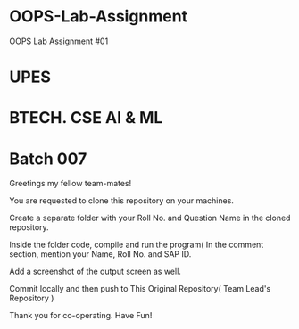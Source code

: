 # OOPS-Lab-Assignment
OOPS Lab Assignment #01
# UPES 
# BTECH. CSE AI & ML
# Batch 007

Greetings my fellow team-mates!

You are requested to clone this repository on your machines.

Create a separate folder with your Roll No. and Question Name in the cloned repository.

Inside the folder code, compile and run the program( In the comment section, mention your Name, Roll No. and SAP ID.

Add a screenshot of the output screen as well.

Commit locally and then push to This Original Repository( Team Lead's Repository )

Thank you for co-operating.
Have Fun!
